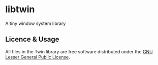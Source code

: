 # libtwin

A tiny window system library

## Licence & Usage

All files in the Twin library are free software distributed under the
[GNU Lesser General Public License](COPYING).

